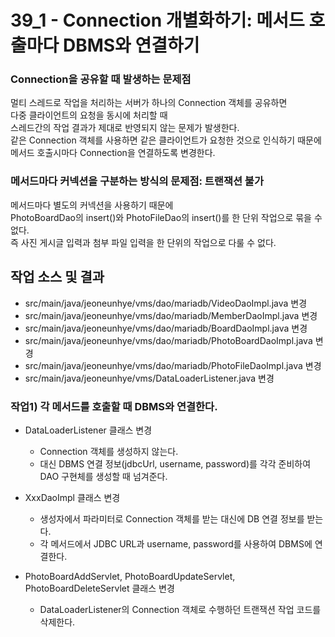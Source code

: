 # 39_1 - Connection 개별화하기: 메서드 호출마다 DBMS와 연결하기

### Connection을 공유할 때 발생하는 문제점

멀티 스레드로 작업을 처리하는 서버가 하나의 Connection 객체를 공유하면  
다중 클라이언트의 요청을 동시에 처리할 때  
스레드간의 작업 결과가 제대로 반영되지 않는 문제가 발생한다.  
같은 Connection 객체를 사용하면 같은 클라이언트가 요청한 것으로 인식하기 때문에  
메서드 호출시마다 Connection을 연결하도록 변경한다.

### 메서드마다 커넥션을 구분하는 방식의 문제점: 트랜잭션 불가

메서드마다 별도의 커넥션을 사용하기 때문에  
PhotoBoardDao의 insert()와 PhotoFileDao의 insert()를 한 단위 작업으로 묶을 수 없다.  
즉 사진 게시글 입력과 첨부 파일 입력을 한 단위의 작업으로 다룰 수 없다.


## 작업 소스 및 결과

- src/main/java/jeoneunhye/vms/dao/mariadb/VideoDaoImpl.java 변경
- src/main/java/jeoneunhye/vms/dao/mariadb/MemberDaoImpl.java 변경
- src/main/java/jeoneunhye/vms/dao/mariadb/BoardDaoImpl.java 변경
- src/main/java/jeoneunhye/vms/dao/mariadb/PhotoBoardDaoImpl.java 변경
- src/main/java/jeoneunhye/vms/dao/mariadb/PhotoFileDaoImpl.java 변경
- src/main/java/jeoneunhye/vms/DataLoaderListener.java 변경

### 작업1) 각 메서드를 호출할 때 DBMS와 연결한다.

- DataLoaderListener 클래스 변경
    - Connection 객체를 생성하지 않는다.
    - 대신 DBMS 연결 정보(jdbcUrl, username, password)를 각각 준비하여 DAO 구현체를 생성할 때 넘겨준다.

- XxxDaoImpl 클래스 변경
    - 생성자에서 파라미터로 Connection 객체를 받는 대신에 DB 연결 정보를 받는다. 
    - 각 메서드에서 JDBC URL과 username, password를 사용하여 DBMS에 연결한다.

- PhotoBoardAddServlet, PhotoBoardUpdateServlet, PhotoBoardDeleteServlet 클래스 변경
    - DataLoaderListener의 Connection 객체로 수행하던 트랜잭션 작업 코드를 삭제한다.